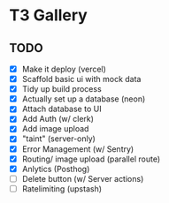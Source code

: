 # T3 Gallery

## TODO

- [x] Make it deploy (vercel)
- [x] Scaffold basic ui with mock data
- [x] Tidy up build process
- [x] Actually set up a database (neon)
- [x] Attach database to UI
- [x] Add Auth (w/ clerk)
- [x] Add image upload
- [x] "taint" (server-only)
- [x] Error Management (w/ Sentry)
- [x] Routing/ image upload (parallel route)
- [x] Anlytics (Posthog)
- [ ] Delete button (w/ Server actions)
- [ ] Ratelimiting (upstash)
